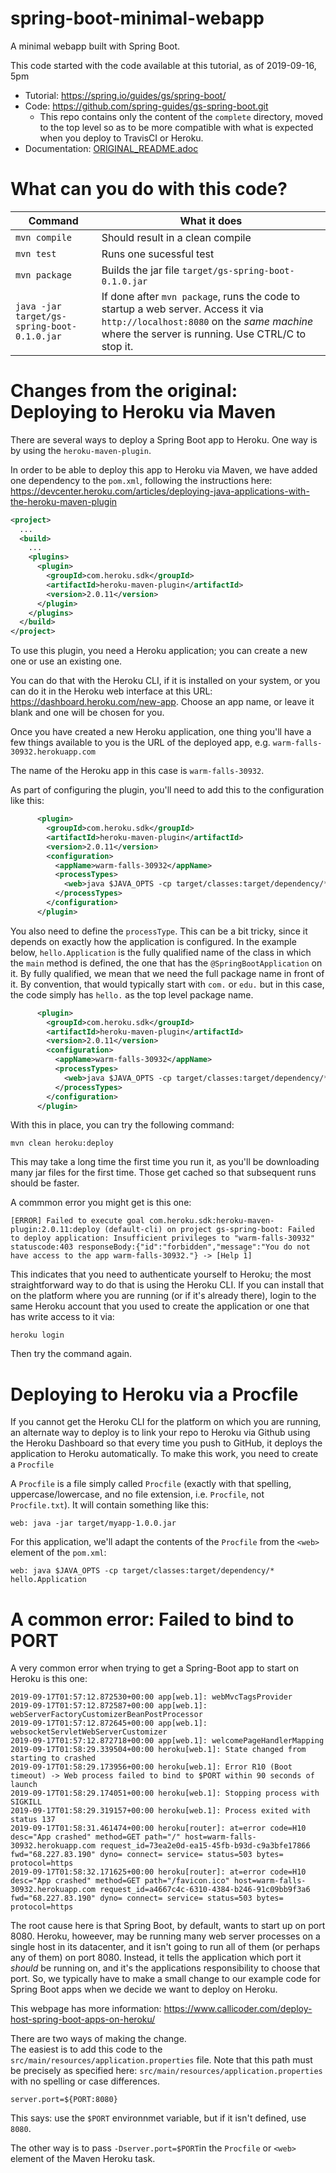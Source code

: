 # spring-boot-minimal-webapp

A minimal webapp built with Spring Boot.

This code started with the code available at this tutorial, as of 2019-09-16, 5pm

* Tutorial: <https://spring.io/guides/gs/spring-boot/>
* Code: <https://github.com/spring-guides/gs-spring-boot.git>
   * This repo contains only the content of the `complete` directory, moved to the top level
     so as to be more compatible with what is expected when you deploy to TravisCI or Heroku.
* Documentation: [ORIGINAL_README.adoc](/ORIGINAL_README.adoc)

# What can you do with this code?

| Command | What it does   |
|----------|---------------------------------------|
| `mvn compile` | Should result in a clean compile |
| `mvn test` | Runs one sucessful test |
| `mvn package` | Builds the jar file `target/gs-spring-boot-0.1.0.jar` |
| `java -jar target/gs-spring-boot-0.1.0.jar` | If done after `mvn package`, runs the code to startup a web server.  Access it via `http://localhost:8080` on the *same machine* where the server is running.  Use CTRL/C to stop it. |


# Changes from the original: Deploying to Heroku via Maven

There are several ways to deploy a Spring Boot app to Heroku.  One way is by using the `heroku-maven-plugin`.  

In order to be able to deploy this app to Heroku via Maven, we have added one dependency to the `pom.xml`, 
following the instructions here: <https://devcenter.heroku.com/articles/deploying-java-applications-with-the-heroku-maven-plugin>

```xml
<project>
  ...
  <build>
    ...
    <plugins>
      <plugin>
        <groupId>com.heroku.sdk</groupId>
        <artifactId>heroku-maven-plugin</artifactId>
        <version>2.0.11</version>
      </plugin>
    </plugins>
  </build>
</project>
```

To use this plugin, you need a Heroku application; you can create a new one or use an existing one.

You can do that with the Heroku CLI, if it is installed on your system, or you can do it in the Heroku web interface at this URL: <https://dashboard.heroku.com/new-app>.  Choose an app name, or leave it blank and one will be chosen for you.

Once you have created a new Heroku application, one thing you'll have a few things available to you is the 
URL of the deployed app, e.g. `warm-falls-30932.herokuapp.com`

The name of the Heroku app in this case is `warm-falls-30932`.

As part of configuring the plugin, you'll need to add this to the configuration like this:


```xml
      <plugin>
        <groupId>com.heroku.sdk</groupId>
        <artifactId>heroku-maven-plugin</artifactId>
        <version>2.0.11</version>
        <configuration>
          <appName>warm-falls-30932</appName>
          <processTypes>
            <web>java $JAVA_OPTS -cp target/classes:target/dependency/* Main</web>
          </processTypes>
        </configuration>
      </plugin>
```

You also need to define the `processType`.  This can be a bit tricky, since it depends on exactly how the application is configured.  In the example below, `hello.Application` is the fully qualified name of the class in which the `main` method is defined, the one that has the `@SpringBootApplication` on it.   By fully qualified, we mean that we need the full package name in front of it.    By convention, that would typically start with `com.` or `edu.` but in this case, the code simply has `hello.` as the top level package name.

```xml
      <plugin>
        <groupId>com.heroku.sdk</groupId>
        <artifactId>heroku-maven-plugin</artifactId>
        <version>2.0.11</version>
        <configuration>
          <appName>warm-falls-30932</appName>
          <processTypes>
            <web>java $JAVA_OPTS -cp target/classes:target/dependency/* hello.Application</web>
          </processTypes>
        </configuration>
      </plugin>
```

With this in place, you can try the following command:

```
mvn clean heroku:deploy
```

This may take a long time the first time you run it, as you'll be downloading many jar files for the first time. Those get cached so that subsequent runs should be faster.

A commmon error you might get is this one:

```
[ERROR] Failed to execute goal com.heroku.sdk:heroku-maven-plugin:2.0.11:deploy (default-cli) on project gs-spring-boot: Failed to deploy application: Insufficient privileges to "warm-falls-30932" statuscode:403 responseBody:{"id":"forbidden","message":"You do not have access to the app warm-falls-30932."} -> [Help 1]
```

This indicates that you need to authenticate yourself to Heroku; the most straightforward way to do that is using the Heroku CLI.  If you can install that on the platform where you are running (or if it's already there), login to the same
Heroku account that you used to create the application or one that has write access to it via:

```
heroku login
```

Then try the command again.

# Deploying to Heroku via a Procfile

If you cannot get the Heroku CLI for the platform on which you are running, an alternate way to deploy is to 
link your repo to Heroku via Github using the Heroku Dashboard so that every time you push to GitHub, it deploys the application to Heroku automatically.  To make this work, you need to create a `Procfile`

A `Procfile` is a file simply called `Procfile` (exactly with that spelling, uppercase/lowercase, and no file extension, i.e. `Procfile`, not `Procfile.txt`).  It will contain something like this:

```
web: java -jar target/myapp-1.0.0.jar
```

For this application, we'll adapt the contents of the `Procfile` from the `<web>` element of the `pom.xml`:

```
web: java $JAVA_OPTS -cp target/classes:target/dependency/* hello.Application
```

# A common error: Failed to bind to PORT

A very common error when trying to get a Spring-Boot app to start on Heroku is this one:

```
2019-09-17T01:57:12.872530+00:00 app[web.1]: webMvcTagsProvider
2019-09-17T01:57:12.872587+00:00 app[web.1]: webServerFactoryCustomizerBeanPostProcessor
2019-09-17T01:57:12.872645+00:00 app[web.1]: websocketServletWebServerCustomizer
2019-09-17T01:57:12.872718+00:00 app[web.1]: welcomePageHandlerMapping
2019-09-17T01:58:29.339504+00:00 heroku[web.1]: State changed from starting to crashed
2019-09-17T01:58:29.173956+00:00 heroku[web.1]: Error R10 (Boot timeout) -> Web process failed to bind to $PORT within 90 seconds of launch
2019-09-17T01:58:29.174051+00:00 heroku[web.1]: Stopping process with SIGKILL
2019-09-17T01:58:29.319157+00:00 heroku[web.1]: Process exited with status 137
2019-09-17T01:58:31.461474+00:00 heroku[router]: at=error code=H10 desc="App crashed" method=GET path="/" host=warm-falls-30932.herokuapp.com request_id=73ea2e0d-ea15-45fb-b93d-c9a3bfe17866 fwd="68.227.83.190" dyno= connect= service= status=503 bytes= protocol=https
2019-09-17T01:58:32.171625+00:00 heroku[router]: at=error code=H10 desc="App crashed" method=GET path="/favicon.ico" host=warm-falls-30932.herokuapp.com request_id=a4667c4c-6310-4384-b246-91c09bb9f3a6 fwd="68.227.83.190" dyno= connect= service= status=503 bytes= protocol=https
```

The root cause here is that Spring Boot, by default, wants to start up on port 8080.  Heroku, howeever, may be running many web server processes on a single host in its datacenter, and it isn't going to run all of them (or perhaps any of them) on port 8080.  Instead, it tells the application which port it *should* be running on, and it's the applications responsibility to choose that port.   So, we typically have to make a small change to our example code for Spring Boot apps when we decide we want to deploy on Heroku.

This webpage has more information: <https://www.callicoder.com/deploy-host-spring-boot-apps-on-heroku/>

There are two ways of making the change.  
The easiest is to add this code to the `src/main/resources/application.properties` file.  Note that this path must 
be precisely as specified here: `src/main/resources/application.properties` with no spelling or case differences.

```
server.port=${PORT:8080}
```

This says: use the `$PORT` environnmet variable, but if it isn't defined, use `8080`.

The other way is to pass ` -Dserver.port=$PORT `in the `Procfile` or `<web>` element of the Maven Heroku task.


